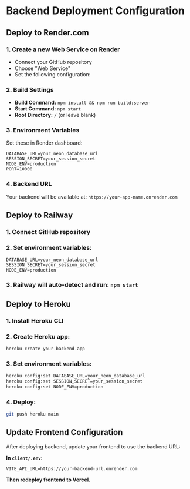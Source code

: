 # Backend Deployment Configuration

## Deploy to Render.com

### 1. Create a new Web Service on Render
- Connect your GitHub repository
- Choose "Web Service"
- Set the following configuration:

### 2. Build Settings
- **Build Command:** `npm install && npm run build:server`
- **Start Command:** `npm start`
- **Root Directory:** `/` (or leave blank)

### 3. Environment Variables
Set these in Render dashboard:
```
DATABASE_URL=your_neon_database_url
SESSION_SECRET=your_session_secret
NODE_ENV=production
PORT=10000
```

### 4. Backend URL
Your backend will be available at: `https://your-app-name.onrender.com`

## Deploy to Railway

### 1. Connect GitHub repository
### 2. Set environment variables:
```
DATABASE_URL=your_neon_database_url
SESSION_SECRET=your_session_secret
NODE_ENV=production
```

### 3. Railway will auto-detect and run: `npm start`

## Deploy to Heroku

### 1. Install Heroku CLI
### 2. Create Heroku app:
```bash
heroku create your-backend-app
```

### 3. Set environment variables:
```bash
heroku config:set DATABASE_URL=your_neon_database_url
heroku config:set SESSION_SECRET=your_session_secret
heroku config:set NODE_ENV=production
```

### 4. Deploy:
```bash
git push heroku main
```

## Update Frontend Configuration

After deploying backend, update your frontend to use the backend URL:

**In `client/.env`:**
```
VITE_API_URL=https://your-backend-url.onrender.com
```

**Then redeploy frontend to Vercel.**
